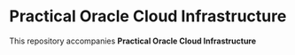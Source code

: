# Practical Oracle Cloud Infrastructure

This repository accompanies **Practical Oracle Cloud Infrastructure**

